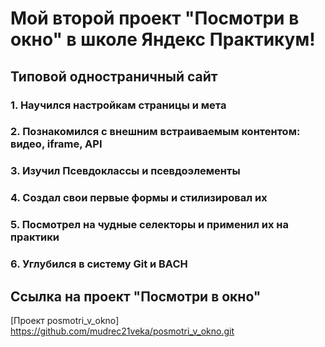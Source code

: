 # Мой второй проект "Посмотри в окно" в школе Яндекс Практикум!

## Типовой одностраничный сайт

### 1. Научился настройкам страницы и мета
### 2. Познакомился  с внешним встраиваемым контентом: видео, iframe, API
### 3. Изучил Псевдоклассы и псевдоэлементы
### 4. Создал свои первые формы и стилизировал их
### 5. Посмотрел на чудные селекторы и применил их на практики
### 6. Углубился в систему Git и BACH

## Ссылка на проект "Посмотри в окно"
[Проект posmotri_v_okno] https://github.com/mudrec21veka/posmotri_v_okno.git
